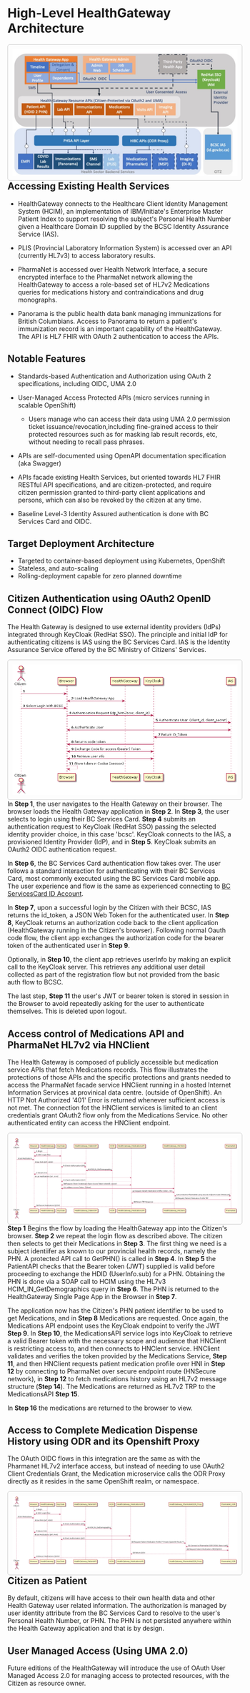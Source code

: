 # High-Level HealthGateway Architecture

<img src="diagrams/out/HealthGatewayArchitecture-v2.jpg"
     alt="High-Level HealthGateway Architecture"
     style="float: left; margin-right: 5000px; border: 1px solid #ccc; padding: 10px; border-radius: 5px;" />

## Accessing Existing Health Services

-   HealthGateway connects to the Healthcare Client Identity Management System (HCIM), an implementation of IBM/Initiate's Enterprise Master Patient Index to support resolving the subject's Personal Health Number given a Healthcare Domain ID supplied by the BCSC Identity Assurance Service (IAS).

-   PLIS (Provincial Laboratory Information System) is accessed over an API (currently HL7v3) to access laboratory results.

-   PharmaNet is accessed over Health Network Interface, a secure encrypted interface to the PharmaNet network allowing the HealthGateway to access a role-based set of HL7v2 Medications queries for medications history and contraindications and drug monographs.

-   Panorama is the public health data bank managing immunizations for British Columbians. Access to Panorama to return a patient's immunization record is an important capability of the HealthGateway. The API is HL7 FHIR with OAuth 2 authentication to access the APIs.

## Notable Features

-   Standards-based Authentication and Authorization using OAuth 2 specifications, including OIDC, UMA 2.0

-   User-Managed Access Protected APIs (micro services running in scalable OpenShift)

    -   Users manage who can access their data using UMA 2.0 permission ticket issuance/revocation,including fine-grained access to their protected resources such as for masking lab result records, etc, without needing to recall pass phrases.

-   APIs are self-documented using OpenAPI documentation specification (aka Swagger)

-   APIs facade existing Health Services, but oriented towards HL7 FHIR RESTful API specifications, and are citizen-protected, and require citizen permission granted to third-party client applications and persons, which can also be revoked by the citizen at any time.

-   Baseline Level-3 Identity Assured authentication is done with BC Services Card and OIDC.

## Target Deployment Architecture

-   Targeted to container-based deployment using Kubernetes, OpenShift
-   Stateless, and auto-scaling
-   Rolling-deployment capable for zero planned downtime

## Citizen Authentication using OAuth2 OpenID Connect (OIDC) Flow

The Health Gateway is designed to use external identity providers (IdPs) integrated through KeyCloak (RedHat SSO). The principle and initial IdP for authenticating citizens is IAS using the BC Services Card. IAS is the Identity Assurance Service offered by the BC Ministry of Citizens' Services.

<img src="diagrams/out/BCSC_OIDC_Flow.png"
     alt="OIDC Flow"
     style="float: left; margin-right: 5000px; border: 1px solid #ccc; padding: 10px; border-radius: 5px;" />

In **Step 1**, the user navigates to the Health Gateway on their browser. The browser loads the Health Gateway application in **Step 2**. In **Step 3**, the user selects to login using their BC Services Card. **Step 4** submits an authentication request to KeyCloak (RedHat SSO) passing the selected identity provider choice, in this case 'bcsc'. KeyCloak connects to the IAS, a provisioned Identity Provider (IdP), and in **Step 5**. KeyCloak submits an OAuth2 OIDC authentication request.

In **Step 6**, the BC Services Card authentication flow takes over. The user follows a standard interaction for authenticating with their BC Services Card, most commonly executed using the BC Services Card mobile app. The user experience and flow is the same as experienced connecting to [BC ServicesCard ID Account](https://id.gov.bc.ca/account).

In **Step 7**, upon a successful login by the Citizen with their BCSC, IAS returns the id_token, a JSON Web Token for the authenticated user. In **Step 8**, KeyCloak returns an authorization code back to the client application (HealthGateway running in the Citizen's browser). Following normal Oauth code flow, the client app exchanges the authorization code for the bearer token of the authenticated user in **Step 9**.

Optionally, in **Step 10**, the client app retrieves userInfo by making an explicit call to the KeyCloak server. This retrieves any additional user detail collected as part of the registration flow but not provided from the basic auth flow to BCSC.

The last step, **Step 11** the user's JWT or bearer token is stored in session in the Browser to avoid repeatedly asking for the user to authenticate themselves. This is deleted upon logout.

## Access control of Medications API and PharmaNet HL7v2 via HNClient

The Health Gateway is composed of publicly accessible but medication service APIs that fetch Medications records. This flow illustrates the protections of those APIs and the specific protections and grants needed to access the PharmaNet facade service HNClient running in a hosted Internet Information Services at provinical data centre. (outside of OpenShift). An HTTP Not Authorized '401' Error is returned whenever sufficient access is not met. The connection fot the HNClient services is limited to an client credentials grant OAuth2 flow only from the Medications Service. No other authenticated entity can access the HNClient endpoint.

<img src="diagrams/out/PharmaNet_OAuth2_HNClient_Flow.png"
     alt="PharmaNet OAuth2 Flow"
     style="float: left; margin-right: 5000px; border: 1px solid #ccc; padding: 10px; border-radius: 5px;" />

**Step 1** Begins the flow by loading the HealthGateway app into the Citizen's browser. **Step 2** we repeat the login flow as described above. The citizen then selects to get their Medications in **Step 3**. The first thing we need is a subject identiifer as known to our provincial health records, namely the PHN. A protected API call to GetPHN() is called in **Step 4**. In **Step 5** the PatientAPI checks that the Bearer token (JWT) supplied is valid before proceeding to exchange the HDID (UserInfo.sub) for a PHN. Obtaining the PHN is done via a SOAP call to HCIM using the HL7v3 HCIM_IN_GetDemographics query in **Step 6**. The PHN is returned to the HealthGateway Single Page App in the Browser in **Step 7**.

The application now has the Citizen's PHN patient identifier to be used to get Medications, and in **Step 8** Medications are requested. Once again, the Medications API endpoint uses the KeyCloak endpoint to verify the JWT **Step 9**. In **Step 10**, the MedicationsAPI service logs into KeyCloak to retrieve a valid Bearer token with the necessary scope and audience that HNClient is restricting access to, and then connects to HNClent service. HNClient validates and verifies the token provided by the Medications Service, **Step 11**, and then HNClient requests patient medication profile over HNI in **Step 12** by connecting to PharmaNet over secure endpoint route (HNSecure network), in **Step 12** to fetch medications history using an HL7v2 message structure (**Step 14**). The Medications are returned as HL7v2 TRP to the MedicationsAPI **Step 15**.

In **Step 16** the medications are returned to the browser to view.

## Access to Complete Medication Dispense History using ODR and its Openshift Proxy

The OAuth OIDC flows in this integration are the same as with the Pharmanet HL7v2 interface access, but instead of needing to use OAuth2 Client Credentials Grant, the Medication microservice calls the ODR Proxy directly as it resides in the same OpenShift realm, or namespace.

<img src="diagrams/out/PharmaNet_ODR_Proxy_Flow.png"
     alt="PharmaNet ODR Proxy Flow"
     style="float: left; margin-right: 5000px; border: 1px solid #ccc; padding: 10px; border-radius: 5px;" />

## Citizen as Patient

By default, citizens will have access to their own health data and other Health Gateway user related information. The authorization is managed by user identity attribute from the BC Services Card to resolve to the user's Personal Health Number, or PHN. The PHN is not persisted anywhere within the Health Gateway application and that is by design.

## User Managed Access (Using UMA 2.0)

Future editions of the HealthGateway will introduce the use of OAuth User Managed Access 2.0 for managing access to protected resources, with the Citizen as resource owner.
